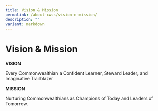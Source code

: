 ```yaml
---
title: Vision & Mission
permalink: /about-cwss/vision-n-mission/
description: ""
variant: markdown
---
```

Vision & Mission
================

**VISION**

Every Commonwealthian a Confident Learner, Steward Leader, and Imaginative Trailblazer

  

**MISSION**

Nurturing Commonwealthians as Champions of Today and Leaders of Tomorrow.